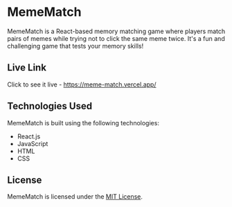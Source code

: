 # MemeMatch

MemeMatch is a React-based memory matching game where players match pairs of memes while trying not to click the same meme twice. It's a fun and challenging game that tests your memory skills!

## Live Link
Click to see it live - https://meme-match.vercel.app/
## Technologies Used

MemeMatch is built using the following technologies:

- React.js
- JavaScript
- HTML
- CSS

## License

MemeMatch is licensed under the [MIT License](LICENSE).

